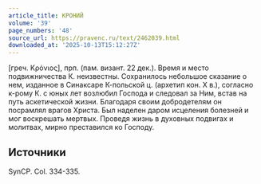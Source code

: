 ```yaml
---
article_title: КРОНИЙ
volume: '39'
page_numbers: '48'
source_url: https://pravenc.ru/text/2462039.html
downloaded_at: '2025-10-13T15:12:27Z'
---
```


[греч. Κρόνιος], прп. (пам. визант. 22 дек.). Время и место подвижничества К. неизвестны. Сохранилось небольшое сказание о нем, изданное в Синаксаре К-польской ц. (архетип кон. X в.), согласно к-рому К. с юных лет возлюбил Господа и следовал за Ним, встав на путь аскетической жизни. Благодаря своим добродетелям он посрамлял врагов Христа. Был наделен даром исцеления болезней и мог воскрешать мертвых. Проведя жизнь в духовных подвигах и молитвах, мирно преставился ко Господу.

## Источники

SynCP. Col. 334-335.
